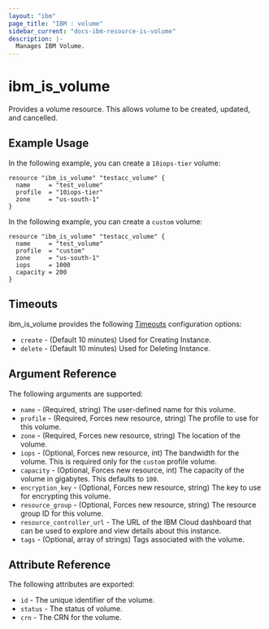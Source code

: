 ```yaml
---
layout: "ibm"
page_title: "IBM : volume"
sidebar_current: "docs-ibm-resource-is-volume"
description: |-
  Manages IBM Volume.
---
```


# ibm\_is_volume

Provides a volume resource. This allows volume to be created, updated, and cancelled.


## Example Usage

In the following example, you can create a `10iops-tier` volume:

```hcl
resource "ibm_is_volume" "testacc_volume" {
  name     = "test_volume"
  profile  = "10iops-tier"
  zone     = "us-south-1"
}

```
In the following example, you can create a `custom` volume:

```hcl
resource "ibm_is_volume" "testacc_volume" {
  name     = "test_volume"
  profile  = "custom"
  zone     = "us-south-1"
  iops     = 1000
  capacity = 200
}

```

## Timeouts

ibm_is_volume provides the following [Timeouts](https://www.terraform.io/docs/configuration/resources.html#timeouts) configuration options:

* `create` - (Default 10 minutes) Used for Creating Instance.
* `delete` - (Default 10 minutes) Used for Deleting Instance.


## Argument Reference

The following arguments are supported:

* `name` - (Required, string) The user-defined name for this volume.
* `profile` - (Required, Forces new resource, string) The profile to use for this volume.
* `zone` - (Required, Forces new resource, string) The location of the volume.
* `iops` - (Optional, Forces new resource, int) The bandwidth for the volume. This is required only for the `custom` profile volume.
* `capacity` - (Optional, Forces new resource, int) The capacity of the volume in gigabytes. This defaults to `100`.
* `encryption_key` - (Optional, Forces new resource, string) The key to use for encrypting this volume.
* `resource_group` - (Optional, Forces new resource, string) The resource group ID for this volume.
* `resource_controller_url` - The URL of the IBM Cloud dashboard that can be used to explore and view details about this instance.
* `tags` - (Optional, array of strings) Tags associated with the volume.

## Attribute Reference

The following attributes are exported:

* `id` - The unique identifier of the volume.
* `status` - The status of volume.
* `crn` - The CRN for the volume.